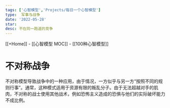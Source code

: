 ```yaml
---
tags: ['心智模型','Projects/每日一个心智模型']
type:  军事与战争
date: '2022-05-28'
star: 
desc: 不在同一跑道的竞争
---
```

[[+Home]] - [[心智模型 MOC]] - [[100种心智模型]]


# 不对称战争

不对称模型导致战争中的一种应用，由于情况，一方似乎与另一方“按照不同的规则行事”。通常，这种模式适用于资源有限的叛乱分子。由于无法超越对手的肌肉，不对称的战士使用其他战术，例如恐怖主义造成的恐惧与他们的实际破坏能力不成比例。